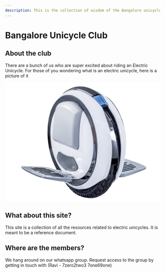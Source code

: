 ```yaml
---
description: This is the collection of wisdom of the Bangalore unicycle club.
---
```


# Bangalore Unicycle Club

## About the club

There are a bunch of us who are super excited about riding an Electric Unicycle. For those of you wondering what is an electric unicycle, here is a picture of it

![](.gitbook/assets/download.jpeg)

## What about this site?

This site is a collection of all the resources related to electric unicycles. It is meant to be a reference document. 

## Where are the members?

We hang around on our whatsapp group. Request access to the group by getting in touch with \(Ravi - 7zero2two3 7one69one\)

